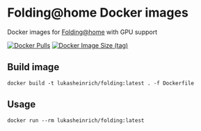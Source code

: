 # Folding@home Docker images

Docker images for [Folding@home](https://foldingathome.org/) with GPU support

[![Docker Pulls](https://img.shields.io/docker/pulls/lukasheinrich/folding)](https://hub.docker.com/r/lukasheinrich/folding)
[![Docker Image Size (tag)](https://img.shields.io/docker/image-size/lukasheinrich/folding/simple)](https://hub.docker.com/r/lukasheinrich/folding/tags?name=latest)

## Build image

```
docker build -t lukasheinrich/folding:latest . -f Dockerfile
```

## Usage

```
docker run --rm lukasheinrich/folding:latest
```
